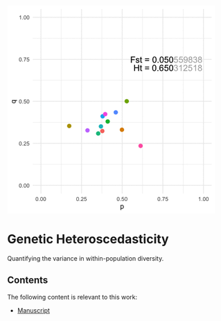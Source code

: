 ![](https://github.com/dyerlab/Genetic-Heteroscedasticity/raw/main/media/pops.gif)
# Genetic Heteroscedasticity

Quantifying the variance in within-population diversity.


## Contents

The following content is relevant to this work:
- [Manuscript](https://dyerlab.github.io/Genetic-Heteroscedasticity/)

